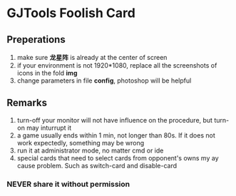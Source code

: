 # GJTools Foolish Card

## Preperations
1. make sure **龙星阵** is already at the center of screen
2. if your environment is not 1920*1080, replace all the screenshots of icons in the fold **img**
3. change parameters in file **config**, photoshop will be helpful

## Remarks
1. turn-off your monitor will not have influence on the procedure, but turn-on may inturrupt it
2. a game usually ends within 1 min, not longer than 80s. If it does not work expectedly, something may be wrong
3. run it at administrator mode, no matter cmd or ide
4. special cards that need to select cards from opponent's owns my
ay cause problem. Such as switch-card and disable-card

### NEVER share it without permission
